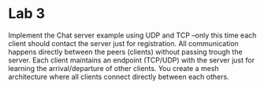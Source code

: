 # Lab 3
Implement the Chat server example using UDP and TCP –only this time each client should contact the server just for registration. All communication happens directly between the peers (clients) without passing trough the server. Each client maintains an endpoint (TCP/UDP) with the server just for learning the arrival/departure of other clients. You create a mesh architecture where all clients connect directly between each others.
